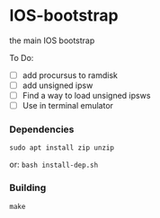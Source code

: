 # IOS-bootstrap
 the main IOS bootstrap

To Do:
- [ ] add procursus to ramdisk
- [ ] add unsigned ipsw
- [ ] Find a way to load unsigned ipsws
- [ ] Use in terminal emulator

### Dependencies

`sudo apt install zip unzip`

 or:
`bash install-dep.sh`

### Building
`make`
